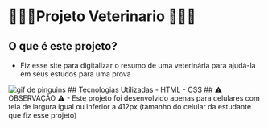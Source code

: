 # 🐸🐷🐙Projeto Veterinario 🐑🐘🐴
## O que é este projeto? 
- Fiz esse site para digitalizar o resumo de uma veterinária para ajudá-la em seus estudos para uma prova 
<img src="./src/gifs/Animação-provisoria .gif" alt="gif de pinguins" title="provisório" >
## Tecnologias Utilizadas 
- HTML
- CSS
## ⚠ OBSERVAÇÃO ⚠
- Este projeto foi desenvolvido apenas para celulares com tela de largura igual ou inferior a 412px (tamanho do celular da estudante que fiz esse projeto)